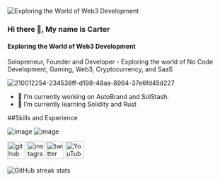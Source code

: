 ![Exploring the World of Web3 Development](https://pbs.twimg.com/profile_banners/460495562/1677351328/600x200)

### Hi there 👋, My name is Carter

#### Exploring the World of Web3 Development

Solopreneur, Founder and  Developer  - Exploring the world of No Code Development, Gaming, Web3, Cryptocurrency, and SaaS

![210012254-234538ff-d198-48aa-8964-37e6fd45d227](https://github.com/user-attachments/assets/85d2b461-3061-47c2-80ac-0ba4c197bb57)

- 🔭 I’m currently working on AutoBrand and SolStash. 
- 🌱 I’m currently learning Solidity and Rust

##Skills and Experience

![image](https://github.com/user-attachments/assets/74700329-ba07-4d05-84d6-6fa7cc2025dc)
![image](https://github.com/user-attachments/assets/703c4d06-ec7f-4f4a-8587-0a296270bfac)


[<img src='https://cdn.jsdelivr.net/npm/simple-icons@3.0.1/icons/github.svg' alt='github' height='40'>](https://github.com/CarterNoCodes)  [<img src='https://cdn.jsdelivr.net/npm/simple-icons@3.0.1/icons/instagram.svg' alt='instagram' height='40'>](https://www.instagram.com/https://www.instagram.com/carterholds/)  [<img src='https://cdn.jsdelivr.net/npm/simple-icons@3.0.1/icons/twitter.svg' alt='twitter' height='40'>](https://twitter.com/https://x.com/CarterHolds)  [<img src='https://cdn.jsdelivr.net/npm/simple-icons@3.0.1/icons/youtube.svg' alt='YouTube' height='40'>](https://www.youtube.com/channel/https://www.youtube.com/@carterholds)  

![GitHub streak stats](https://streak-stats.demolab.com/?user=CarterNoCodes)  

